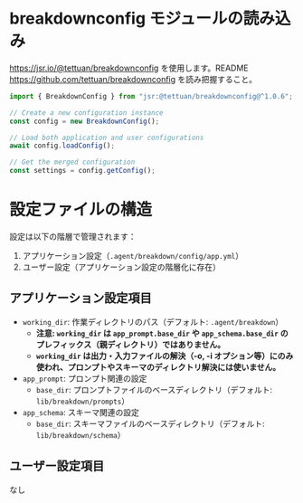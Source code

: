 # breakdownconfig モジュールの読み込み

https://jsr.io/@tettuan/breakdownconfig を使用します。README
https://github.com/tettuan/breakdownconfig を読み把握すること。

```ts
import { BreakdownConfig } from "jsr:@tettuan/breakdownconfig@^1.0.6";

// Create a new configuration instance
const config = new BreakdownConfig();

// Load both application and user configurations
await config.loadConfig();

// Get the merged configuration
const settings = config.getConfig();
```

# 設定ファイルの構造

設定は以下の階層で管理されます：

1. アプリケーション設定（`.agent/breakdown/config/app.yml`）
2. ユーザー設定（アプリケーション設定の階層化に存在）

## アプリケーション設定項目

- `working_dir`: 作業ディレクトリのパス（デフォルト: `.agent/breakdown`）
  - **注意: `working_dir` は `app_prompt.base_dir` や `app_schema.base_dir` のプレフィックス（親ディレクトリ）ではありません。**
  - **`working_dir` は出力・入力ファイルの解決（-o, -i オプション等）にのみ使われ、プロンプトやスキーマのディレクトリ解決には使いません。**
- `app_prompt`: プロンプト関連の設定
  - `base_dir`: プロンプトファイルのベースディレクトリ（デフォルト: `lib/breakdown/prompts`）
- `app_schema`: スキーマ関連の設定
  - `base_dir`: スキーマファイルのベースディレクトリ（デフォルト: `lib/breakdown/schema`）

## ユーザー設定項目

なし
